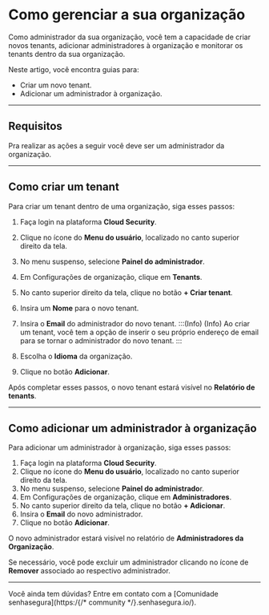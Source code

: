 # Como gerenciar a sua organização

Como administrador da sua organização, você tem a capacidade de criar novos tenants, adicionar administradores à organização e monitorar os tenants dentro da sua organização.

 
Neste artigo, você encontra guias para: 

* Criar um novo tenant.
* Adicionar um administrador à organização.

* * *

## Requisitos
Pra realizar as ações a seguir você deve ser um administrador da organização. 

* * *

## Como criar um tenant
Para criar um tenant dentro de uma organização, siga esses passos:

1. Faça login na plataforma **Cloud Security**.
2. Clique no ícone do **Menu do usuário**, localizado no canto superior direito da tela.
3. No menu suspenso, selecione **Painel do administrador**.
4. Em Configurações de organização, clique em **Tenants**.
5. No canto superior direito da tela, clique no botão **+ Criar tenant**.
6. Insira um **Nome** para o novo tenant.
7. Insira o **Email** do administrador do novo tenant.
:::(Info) (Info)
Ao criar um tenant, você tem a opção de inserir o seu próprio endereço de email para se tornar o administrador do novo tenant.
:::

8. Escolha o **Idioma** da organização.
9. Clique no botão **Adicionar**.


Após completar esses passos, o novo tenant estará visível no **Relatório de tenants**. 


* * *

## Como adicionar um administrador à organização
  
Para adicionar um administrador à organização, siga esses passos:

1. Faça login na plataforma **Cloud Security**.
2. Clique no ícone do **Menu do usuário**, localizado no canto superior direito da tela.
3. No menu suspenso, selecione **Painel do administrado**r.
4. Em Configurações de organização, clique em **Administradores**.
5. No canto superior direito da tela, clique no botão **+ Adicionar**.
6. Insira o **Email** do novo administrador.
7. Clique no botão **Adicionar**.


O novo administrador estará visível no relatório de **Administradores da Organização**.

Se necessário, você pode excluir um administrador clicando no ícone de **Remover** associado ao respectivo administrador.


* * *
Você ainda tem dúvidas? Entre em contato com a [Comunidade senhasegura](https:/{/* community */}.senhasegura.io/).

